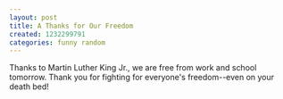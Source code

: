 ```yaml
---
layout: post
title: A Thanks for Our Freedom
created: 1232299791
categories: funny random
---
```

Thanks to Martin Luther King Jr., we are free from work and school tomorrow. Thank you for fighting for everyone's freedom--even on your death bed!
